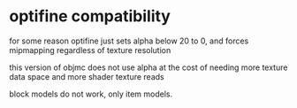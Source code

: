 # optifine compatibility

for some reason optifine just sets alpha below 20 to 0, and forces mipmapping regardless of texture resolution

this version of objmc does not use alpha at the cost of needing more texture data space and more shader texture reads

block models do not work, only item models.